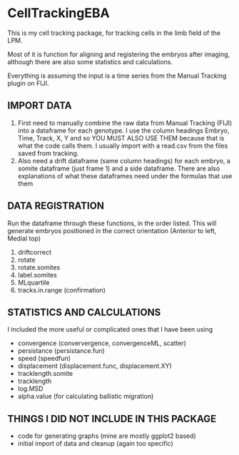 # CellTrackingEBA

This is my cell tracking package, for tracking cells in the limb field of the LPM. 

Most of it is function for aligning and registering the embryos after imaging, although there are also some statistics and calculations.

Everything is assuming the input is a time series from the Manual Tracking plugin on FIJI. 

## IMPORT DATA

1. First need to manually combine the raw data from Manual Tracking (FIJI) into a dataframe for each genotype. I use the column headings Embryo, Time, Track, X, Y and so YOU MUST ALSO USE THEM because that is what the code calls them. I usually import with a read.csv from the files saved from tracking.
2. Also need a drift dataframe (same column headings) for each embryo, a somite dataframe (just frame 1) and a side dataframe. There are also explanations of what these dataframes need under the formulas that use them

## DATA REGISTRATION

Run the dataframe through these functions, in the order listed. This will generate embryos positioned in the correct orientation (Anterior to left, Medial top)

1. driftcorrect
2. rotate
3. rotate.somites
4. label.somites
5. MLquartile
6. tracks.in.range (confirmation)

## STATISTICS AND CALCULATIONS

I included the more useful or complicated ones that I have been using

* convergence (conververgence, convergenceML, scatter) 
* persistance (persistance.fun)
* speed (speedfun) 
* displacement (displacement.func, displacement.XY)
* tracklength.somite
* tracklength
* log.MSD
* alpha.value (for calculating ballistic migration)

## THINGS I DID NOT INCLUDE IN THIS PACKAGE

* code for generating graphs (mine are mostly ggplot2 based)
* initial import of data and cleanup (again too specific)
